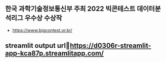 ## 한국 과학기술정보통신부 주최 2022 빅콘테스트 데이터분석리그 우수상 수상작 
- https://www.bigcontest.or.kr/

## streamlit output url📎https://d0306r-streamlit-app-kca87p.streamlitapp.com/
